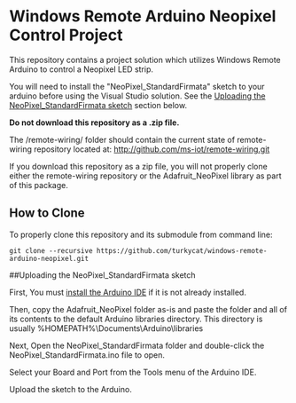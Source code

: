 # Windows Remote Arduino Neopixel Control Project

This repository contains a project solution which utilizes Windows Remote Arduino to control a Neopixel LED strip.

You will need to install the "NeoPixel_StandardFirmata" sketch to your arduino before using the Visual Studio solution. See the [Uploading the NeoPixel_StandardFirmata sketch](#uploading-the-neopixel_standardfirmata-sketch) section below.

**Do not download this repository as a .zip file.**

The /remote-wiring/ folder should contain the current state of remote-wiring repository located at:
http://github.com/ms-iot/remote-wiring.git

If you download this repository as a zip file, you will not properly clone either the remote-wiring repository or the Adafruit_NeoPixel library as part of this package.

## How to Clone
To properly clone this repository and its submodule from command line:
```
git clone --recursive https://github.com/turkycat/windows-remote-arduino-neopixel.git
```

##Uploading the NeoPixel_StandardFirmata sketch

First, You must [install the Arduino IDE](http://arduino.cc) if it is not already installed.

Then, copy the Adafruit_NeoPixel folder as-is and paste the folder and all of its contents to the default Arduino libraries directory. This directory is usually %HOMEPATH%\Documents\Arduino\libraries

Next, Open the NeoPixel_StandardFirmata folder and double-click the NeoPixel_StandardFirmata.ino file to open.

Select your Board and Port from the Tools menu of the Arduino IDE.

Upload the sketch to the Arduino.